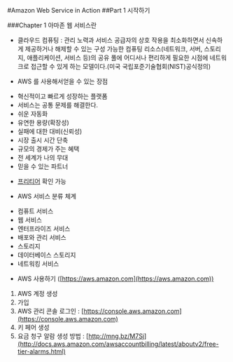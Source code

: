 #Amazon Web Service in Action
##Part 1 시작하기

###Chapter 1 아마존 웹 서비스란

* 클라우드 컴퓨팅 : 관리 노력과 서비스 공급자의 상호 작용을 최소화하면서 신속하게 제공하거나 해제할 수 있는 구성 가능한 컴퓨팅 리소스(네트워크, 서버, 스토리지, 애플리케이션, 서비스 등)의 공유 풀에 어디서나 편리하게 필요한 시점에 네트워크로 접근할 수 있게 하는 모델이다.(미국 국립포준기술협회(NIST)공식정의)

* AWS 를 사용해서얻을 수 있는 장점
 - 혁신적이고 빠르게 성장하는 플랫폼
 - 서비스는 공통 문제를 해결한다.
 - 쉬운 자동화
 - 유연한 용량(확장성)
 - 실패에 대한 대비(신뢰성)
 - 시장 출시 시간 단축
 - 규모의 경제가 주는 혜택
 - 전 세계가 나의 무대
 - 믿을 수 있는 파트너

* [프리티어](http://aws.amazon.com/free) 확인 가능

* AWS 서비스 분류 체계
 - 컴퓨트 서비스
 - 웹 서비스
 - 엔터프라이즈 서비스
 - 배포와 관리 서비스
 - 스토리지
 - 데이터베이스 스토리지
 - 네트워킹 서비스

* AWS 사용하기 ([https://aws.amazon.com](https://aws.amazon.com))
1) AWS 계정 생성
2) 가입
3) AWS 관리 콘솔 로그인 : [https://console.aws.amazon.com](https://console.aws.amazon.com)
4) 키 페어 생성
5) 요금 청구 알람 생성 방법 : [http://mng.bz/M7Sj](http://docs.aws.amazon.com/awsaccountbilling/latest/aboutv2/free-tier-alarms.html)
